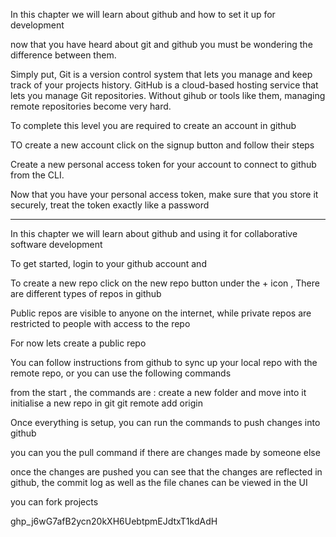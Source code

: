 In this chapter we will learn about github and how to set it up for development

now that you have heard about git and github you must be wondering the difference between them.

Simply put, Git is a version control system that lets you manage and keep track of your projects history. GitHub is a cloud-based hosting service that lets you manage Git repositories. Without gihub or tools like them, managing remote repositories become very hard.

To complete this level you are required to create an account in github

TO create a new account click on the signup button and follow their steps

Create a new personal access token for your account to connect to github from the CLI.

Now that you have your personal access token, make sure that you store it securely, treat the token exactly like a password

---

In this chapter we will learn about github and using it for collaborative software development

To get started, login to your github account and

To create a new repo click on the new repo button under the + icon , There are different types of repos in github

Public repos are visible to anyone on the internet, while private repos are restricted to people with access to the repo

For now lets create a public repo

You can follow instructions from github to sync up your local repo with the remote repo, or you can use the following commands

from the start , the commands are :
create a new folder and move into it
initialise a new repo in git
git remote add origin <url>

Once everything is setup, you can run the commands to push changes into github

you can you the pull command if there are changes made by someone else

once the changes are pushed you can see that the changes are reflected in github, the commit log as well as the file chanes can be viewed in the UI

you can fork projects

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
